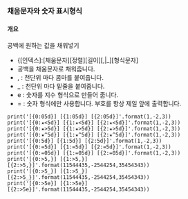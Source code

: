 ### 채움문자와 숫자 표시형식

#### 개요
공백에 원하는 값을 채워넣기

- {[인덱스]:[채움문자][정렬][길이][,|_][형식문자]
- 공백을 채움문자로 채워줍니다.
- , : 천단위 마다 콤마를 붙여줍니다.
- _ : 천단위 마다 밑줄을 붙여줍니다.
- e : 숫자를 지수 형식으로 만들어 줍니다.
- = : 숫자 형식에만 사용합니다. 부호를 항상 제일 앞에 출력합니다.

```
print('[{0:05d}] [{1:05d}] [{2:05d}]'.format(1,-2,3))
print('[{0:★<5d}] [{1:★<5d}] [{2:★<5d}]'.format(1,-2,3))
print('[{0:★>5d}] [{1:★>5d}] [{2:★>5d}]'.format(1,-2,3))
print('[{0:★^5d}] [{1:★^5d}] [{2:★^5d}]'.format(1,-2,3))
print('[{0:5d}] [{1:5d}] [{2:5d}]'.format(1,-2,3))
print('[{0:=5d}] [{1:=5d}] [{2:=5d}]'.format(1,-2,3))
print('[{0:=05d}] [{1:=05d}] [{2:=05d}]'.format(1,-2,3))
print('[{0:>5,}] [{1:>5,}] [{2:>5,}]'.format(11544435,-2544254,35454343))
print('[{0:>5_}] [{1:>5_}] [{2:>5_}]'.format(11544435,-2544254,35454343))
print('[{0:>5e}] [{1:>5e}] [{2:>5e}]'.format(11544435,-2544254,35454343))
```
